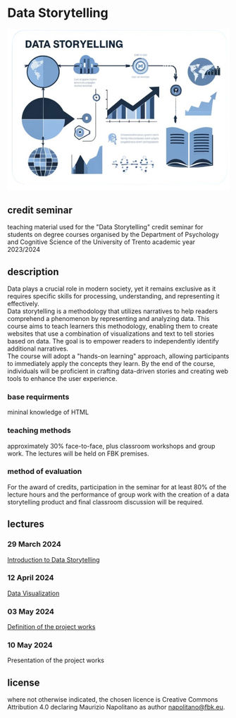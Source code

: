 # Data Storytelling
![](images/cover.png?raw=true)
##  credit seminar
teaching material used for the "Data Storytelling" credit seminar for students on degree courses organised by the Department of Psychology and Cognitive Science of the University of Trento academic year 2023/2024

## description
Data plays a crucial role in modern society, yet it remains exclusive as it requires specific skills for processing, understanding, and representing it effectively.<br/>
Data storytelling is a methodology that utilizes narratives to help readers comprehend a phenomenon by representing and analyzing data. This course aims to teach learners this methodology, enabling them to create websites that use a combination of visualizations and text to tell stories based on data. The goal is to empower readers to independently identify additional
narratives.<br/>
The course will adopt a &quot;hands-on learning&quot; approach, allowing participants to immediately apply the concepts they learn. By the end of the course, individuals will be proficient in crafting data-driven stories and creating web tools to enhance the user experience.
### base requirments
mininal knowledge of HTML
### teaching methods
approximately 30% face-to-face, plus classroom workshops and group work. The lectures will be held on FBK premises.
### method of evaluation
For the award of credits, participation in the seminar for at least 80% of the lecture hours and the performance of group work with the creation of a data storytelling product and final classroom discussion will be required.

## lectures
### 29 March 2024
[Introduction to Data Storytelling](https://docs.google.com/presentation/d/e/2PACX-1vSC7_-zXbdPa3U0xwkL0OWMibd5-Kdq7ViH8PB6_S_QFxf0-bz1pXdcZ6ZgK4wh2iuGR_xT77QcUMC7/pub?start=false&loop=false&delayms=3000)

### 12 April 2024
[Data Visualization](https://docs.google.com/presentation/d/e/2PACX-1vQccPuaGESUKD0T3UTWxZoJ3Q8SIM2QAxGn_Qbjb8UZqVC1gougjANLnPj5N6so4laoujV25DNa0gdz/pub?start=false&loop=false&delayms=3000) 

### 03 May 2024
[Definition of the project works](https://docs.google.com/presentation/d/e/2PACX-1vT_ObS4UOUzAHp9TbDFe4PG8lZx-ZAyC8b5Ea_L3KUF6nPgME1hE1mIkmtxIEbc3Ds0ceqURe6M_k5-/pub?start=false&loop=false&delayms=3000)

### 10 May 2024
Presentation of the project works


## license
where not otherwise indicated, the chosen licence is Creative Commons Attribution 4.0 declaring Maurizio Napolitano as author <napolitano@fbk.eu>.
